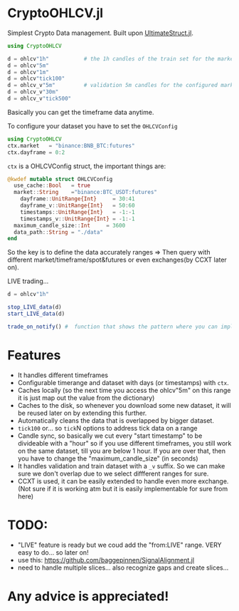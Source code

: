 # CryptoOHLCV.jl
Simplest Crypto Data management. 
Built upon [UltimateStruct.jl](https://github.com/Cvikli/UniversalStruct.jl).

```julia
using CryptoOHLCV

d = ohlcv"1h"           # the 1h candles of the train set for the market and range that is configured by the "ctx" module variable
d = ohlcv"5m"
d = ohlcv"1m"
d = ohlcv"tick100"
d = ohlcv_v"5m"         # validation 5m candles for the configured market
d = ohlcv_v"30m"   
d = ohlcv_v"tick500"
```

Basically you can get the timeframe data anytime.

To configure your dataset you have to set the `OHLCVConfig`

```julia
using CryptoOHLCV
ctx.market   = "binance:BNB_BTC:futures"
ctx.dayframe = 0:2
```

`ctx` is a OHLCVConfig struct, the important things are: 
```julia
@kwdef mutable struct OHLCVConfig
  use_cache::Bool   = true 
  market::String    ="binance:BTC_USDT:futures"
	dayframe::UnitRange{Int}     = 30:41
	dayframe_v::UnitRange{Int}   = 50:60
	timestamps::UnitRange{Int}   = -1:-1
	timestamps_v::UnitRange{Int} = -1:-1
  maximum_candle_size::Int     = 3600
  data_path::String = "./data"
end
```
So the key is to  define the data accurately ranges => Then query with different market/timeframe/spot&futures or even exchanges(by CCXT later on). 


LIVE trading...
```julia
d = ohlcv"1h"

stop_LIVE_data(d) 
start_LIVE_data(d)

trade_on_notify() #  function that shows the pattern where you can implement the trading 

```

# Features
- It handles different timeframes
- Configurable timerange and dataset with days (or timestamps) with `ctx`.
- Caches locally (so the next time you access the ohlcv"5m" on this range it is just map out the value from the dictionary)
- Caches to the disk, so whenever you download some new dataset, it will be reused later on by extending this further.
- Automatically cleans the data that is overlapped by bigger dataset.
- `tick100` or... so `tick`N options to address tick data on a range
- Candle sync, so basically we cut every "start timestamp" to be divideable with a "hour" so if you use different timeframes, you still work on the same dataset, till you are below 1 hour. If you are over that, then you have to change the "maximum_candle_size" (in seconds)
- It handles validation and train dataset with a `_v` suffix. So we can make sure we don't overlap due to we select diffferent ranges for sure. 
- CCXT is used, it can be easily extended to handle even more exchange. (Not sure if it is working atm but it is easily implementable for sure from here)



# TODO:
- "LIVE" feature is ready but we coud add the "from:LIVE" range. VERY easy to do... so later on!
- use this: https://github.com/baggepinnen/SignalAlignment.jl
- need to handle multiple slices... also recognize gaps and create slices...

# Any advice is appreciated!


